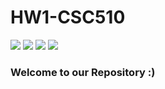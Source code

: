 # HW1-CSC510
<img src="https://img.shields.io/badge/Language-Python-yellow" />  <img src="https://img.shields.io/badge/Platform-Linux-blue" /> <img src="https://github.com/SoftwareEngNoobs/HW1-CSC510/actions/workflows/python-app.yml/badge.svg" />  <img src="https://img.shields.io/badge/License-MIT-green.svg" href="https://opensource.org/licenses/MIT" />


### Welcome to our Repository :)
